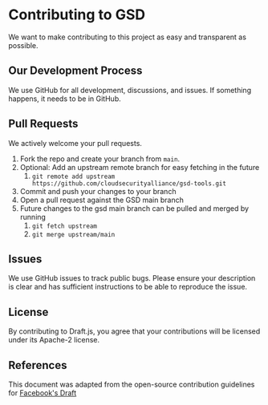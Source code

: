 # Contributing to GSD
We want to make contributing to this project as easy and transparent as
possible.

## Our Development Process
We use GitHub for all development, discussions, and issues. If something
happens, it needs to be in GitHub.

## Pull Requests
We actively welcome your pull requests.

1) Fork the repo and create your branch from `main`.
1) Optional: Add an upstream remote branch for easy fetching in the future
    1) `git remote add upstream https://github.com/cloudsecurityalliance/gsd-tools.git`
1) Commit and push your changes to your branch
1) Open a pull request against the GSD main branch
1) Future changes to the gsd main branch can be pulled and merged by running
    1) `git fetch upstream`
    1) `git merge upstream/main`

## Issues
We use GitHub issues to track public bugs. Please ensure your description is
clear and has sufficient instructions to be able to reproduce the issue.

## License
By contributing to Draft.js, you agree that your contributions will be licensed
under its Apache-2 license.

## References
This document was adapted from the open-source contribution guidelines for [Facebook's Draft](https://github.com/facebook/draft-js/blob/a9316a723f9e918afde44dea68b5f9f39b7d9b00/CONTRIBUTING.md)

